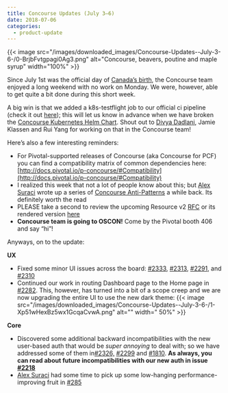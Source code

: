 ```yaml
---
title: Concourse Updates (July 3–6)
date: 2018-07-06
categories:
  - product-update
---
```


{{< image src="/images/downloaded_images/Concourse-Updates--July-3-6-/0-BrjbFvtgpagi0Ag3.png" alt="Concourse, beavers,
poutine and maple syrup" width="100%" >}}

<!-- more -->

Since July 1st was the official day of [Canada’s birth](https://en.wikipedia.org/wiki/Canada_Day), the Concourse team
enjoyed a long weekend with no work on Monday. We were, however, able to get quite a bit done during this short week.

A big win is that we added a k8s-testflight job to our official ci pipeline (check it
out [here](https://ci.concourse-ci.org/teams/main/pipelines/main/jobs/k8s-testflight)); this will let us know in advance
when we have broken
the [Concourse Kubernetes Helm Chart](https://github.com/kubernetes/charts/tree/master/stable/concourse). Shout out
to [Divya Dadlani](https://medium.com/u/7b8aac84a2b9), Jamie Klassen and Rui Yang for working on that in the Concourse
team!

Here’s also a few interesting reminders:

- For Pivotal-supported releases of Concourse (aka Concourse for PCF) you can find a compatibility matrix of common
  dependencies
  here: [http://docs.pivotal.io/p-concourse/#Compatibility](http://docs.pivotal.io/p-concourse/#Compatibility)
- I realized this week that not a lot of people know about this; but [Alex Suraci](https://medium.com/u/263a63b2f209)
  wrote up a series of [Concourse Anti-Patterns](https://github.com/concourse/concourse/wiki/Anti-Patterns) a while
  back. Its definitely worth the read
- PLEASE take a second to review the upcoming Resource v2 [RFC](https://github.com/concourse/rfcs/pull/1) or its
  rendered version [here](https://github.com/vito/rfcs/blob/resources-v2/01-resources-v2/proposal.md)
- **Concourse team is going to OSCON!** Come by the Pivotal booth 406 and say “hi”!

Anyways, on to the update:

**UX**

- Fixed some minor UI issues across the
  board: [#2333](https://github.com/concourse/concourse/issues/2333), [#2313](https://github.com/concourse/concourse/issues/2313), [#2291](https://github.com/concourse/concourse/issues/2291),
  and [#2310](https://github.com/concourse/concourse/issues/2310)
- Continued our work in routing Dashboard page to the Home page
  in [#2282](https://github.com/concourse/concourse/issues/2282). This, however, has turned into a bit of a scope creep
  and we are now upgrading the entire UI to use the new dark theme:
  {{< image src="/images/downloaded_images/Concourse-Updates--July-3-6-/1-Xp51wHexBz5wx1GcqaCvwA.png" alt="" width="
  50%" >}}

**Core**

- Discovered some additional backward incompatibilities with the new user-based auth that would be _super annoying_ to
  deal with; so we have addressed some of them
  in[#2326,](https://github.com/concourse/concourse/issues/2326) [#2299](https://github.com/concourse/concourse/issues/2299)
  and [#1810](https://github.com/concourse/concourse/issues/1810). **As always, you can read about future
  incompatibilities with our new auth in issue** [**#2218**](https://github.com/concourse/concourse/issues/2218)
- [Alex Suraci](https://medium.com/u/263a63b2f209) had some time to pick up some low-hanging performance-improving fruit
  in [#285](https://github.com/concourse/atc/pull/285)

